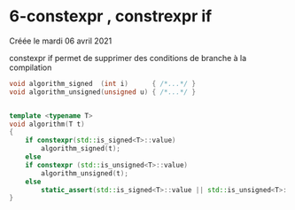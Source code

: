 
#  6-constexpr , constrexpr if
Créée le mardi 06 avril 2021

constexpr if permet de supprimer des conditions de branche à la compilation

```cpp
void algorithm_signed  (int i)      { /*...*/ } 
void algorithm_unsigned(unsigned u) { /*...*/ } 


template <typename T>
void algorithm(T t)
{
    if constexpr(std::is_signed<T>::value)
        algorithm_signed(t);
    else
    if constexpr (std::is_unsigned<T>::value)
        algorithm_unsigned(t);
    else
        static_assert(std::is_signed<T>::value || std::is_unsigned<T>::value, "Must be signed or unsigned!");
}
```

